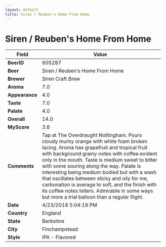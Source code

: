```yaml
---
layout: default
title: Siren / Reuben's Home From Home
---
```


# Siren / Reuben's Home From Home

| Field         | Value     |
|---------------|-----------|
| **BeerID** | 605287 |
| **Beer** | Siren / Reuben's Home From Home |
| **Brewer** | Siren Craft Brew |
| **Aroma** | 7.0 |
| **Appearance** | 4.0 |
| **Taste** | 7.0 |
| **Palate** | 4.0 |
| **Overall** | 14.0 |
| **MyScore** | 3.6 |
| **Comments** | Tap at The Overdraught Nottingham. Pours cloudy murky orange with white foam broken lacing. Aroma has grapefruit and tropical fruit with background grainy notes with coffee evident only in the mouth. Taste is medium sweet to bitter with some souring along the way. Palate is interesting being medium bodied but with a wash that oscillates between sticky and oily for me, carbonation is average to soft, and the finish with its coffee notes loiters. Admirable in some ways but more a trial balloon than a regular flight. |
| **Date** | 4/23/2018 5:04:18 PM |
| **Country** | England |
| **State** | Berkshire |
| **City** | Finchampstead |
| **Style** | IPA - Flavored |
